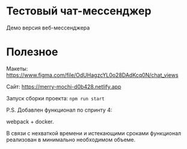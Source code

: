 # Тестовый чат-мессенджер

Демо версия веб-мессенджера


# Полезное

Макеты:
https://www.figma.com/file/OdUHagzcYL0o28DAdKcq0N/chat_views

Сайт:
https://merry-mochi-d0b428.netlify.app

Запуск сборки проекта:
`npm run start`

P.S. Добавлен функционал по спринту 4: 

webpack + docker.

В связи с нехваткой времени и истекающими сроками функционал реализован в минимально необходимом объеме. 
